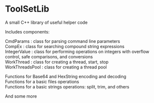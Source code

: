 # ToolSetLib
A small C++ library of useful helper code  

Includes components:  

CmdParams : class for parsing command line parameters  
CompEx : class for searching compound string expressions  
IntegerValue : class for performing operations on integers with overflow control, safe comparisons, and conversions  
WorkThread : class for creating a thread, start, stop  
WorkThreadsPool : class for creating a thread pool  
  
  
Functions for Base64 and HexString encoding and decoding  
Functions for a basic files operations  
Functions for a basic strings operations: split, trim, and others    
  
And some more  
